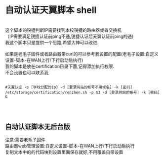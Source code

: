<h1>自动认证天翼脚本 shell</h1><br>
这个脚本的锐捷判断IP需要找到本校锐捷的路由器或者交换机<br>
（IP需要满足锐捷认证前ping不通,锐捷认证后天翼认证前ping的通)<br>
我这个脚本只是提供一个思路,希望大神可以改进.<br>
<br>
如果是老毛子固件或者路由器带curl的可以参考我设置的配置(老毛子设置:自定义设置-脚本-在WAN上行/下行启动后执行)<br>
我的脚本是放在certification目录下面,记得添加执行权限.<br>
不会设置也可以联系我<br>
 
<pre>
<code>
#天翼认证 -p [学校分配的ip} -d [登录网站的帐号不用域名] -k [密码] 
/etc/storage/certification/renzhen.sh -p $3 -d [登录网站的帐号] -k [密码] & 
 <br>
</code>
</pre>
<h2>自动认证脚本无后台版</h2>
注意:需要老毛子固件<br>
路由器web管理设置:自定义设置-脚本-在WAN上行/下行启动后执行<br>
复制文本中的的代码块到设置里面保存就好,不用覆盖自带设置<br>

